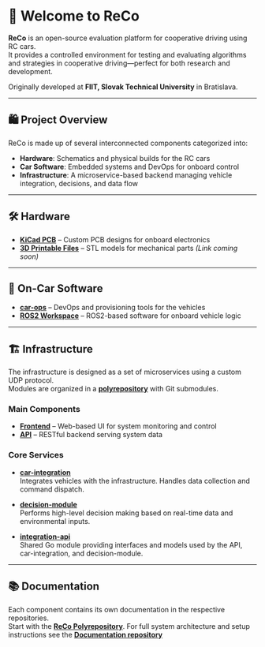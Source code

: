 # 👋 Welcome to **ReCo**

**ReCo** is an open-source evaluation platform for cooperative driving using RC cars.  
It provides a controlled environment for testing and evaluating algorithms and strategies in cooperative driving—perfect for both research and development.

Originally developed at **FIIT, Slovak Technical University** in Bratislava.

---

## 🛍️ Project Overview

ReCo is made up of several interconnected components categorized into:

- **Hardware**: Schematics and physical builds for the RC cars  
- **Car Software**: Embedded systems and DevOps for onboard control  
- **Infrastructure**: A microservice-based backend managing vehicle integration, decisions, and data flow

---

## 🛠️ Hardware

- **[KiCad PCB](https://github.com/ReCoFIIT/KiCad)** – Custom PCB designs for onboard electronics  
- **[3D Printable Files](https://github.com/ReCoFIIT/hardware)** – STL models for mechanical parts *(Link coming soon)*

---

## 🚗 On-Car Software

- **[car-ops](https://github.com/ReCoFIIT/car-ops)** – DevOps and provisioning tools for the vehicles  
- **[ROS2 Workspace](https://github.com/ReCoFIIT/ros2_ws)** – ROS2-based software for onboard vehicle logic

---

## 🏗️ Infrastructure

The infrastructure is designed as a set of microservices using a custom UDP protocol.  
Modules are organized in a [**polyrepository**](https://github.com/ReCoFIIT/reco) with Git submodules.

### Main Components

- **[Frontend](https://github.com/ReCoFIIT/frontend)** – Web-based UI for system monitoring and control  
- **[API](https://github.com/ReCoFIIT/backend)** – RESTful backend serving system data  

### Core Services

- **[car-integration](https://github.com/ReCoFIIT/car-integration)**  
  Integrates vehicles with the infrastructure. Handles data collection and command dispatch.

- **[decision-module](https://github.com/ReCoFIIT/decision-module)**  
  Performs high-level decision making based on real-time data and environmental inputs.

- **[integration-api](https://github.com/ReCoFIIT/integration-api)**  
  Shared Go module providing interfaces and models used by the API, car-integration, and decision-module.

---

## 📚 Documentation

Each component contains its own documentation in the respective repositories.  
Start with the [**ReCo Polyrepository**](https://github.com/ReCoFIIT/reco). For full system architecture and setup instructions see the [**Documentation repository**](https://github.com/ReCoFIIT/documentation)
